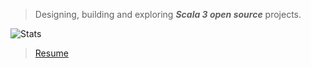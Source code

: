 >Designing, building and exploring ***Scala 3 open source*** projects.

![Stats](https://github-readme-stats.vercel.app/api?username=objektwerks&show_icons=true&hide_border=true)

<!-- * Top annual commits:  ***14,494*** -->
<!-- * Top monthly commits: ***1,793*** -->

>[Resume](https://github.com/objektwerks/resume)
